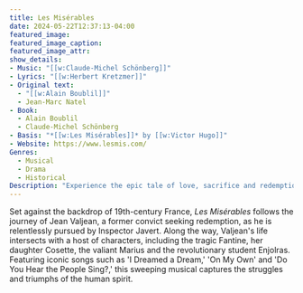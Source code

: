 ```yaml
---
title: Les Misérables
date: 2024-05-22T12:37:13-04:00
featured_image:
featured_image_caption: 
featured_image_attr:
show_details: 
- Music: "[[w:Claude-Michel Schönberg]]"
- Lyrics: "[[w:Herbert Kretzmer]]"
- Original text: 	
  - "[[w:Alain Boublil]]"
  - Jean-Marc Natel
- Book: 
  - Alain Boublil
  - Claude-Michel Schönberg
- Basis: "*[[w:Les Misérables]]* by [[w:Victor Hugo]]"
- Website: https://www.lesmis.com/
Genres:
  - Musical
  - Drama
  - Historical
Description: "Experience the epic tale of love, sacrifice and redemption in *Les Misérables*, a powerful musical that brings Victor Hugo's timeless novel to life with unforgettable songs and stirring performances."
---
```

Set against the backdrop of 19th-century France, *Les Misérables* follows the journey of Jean Valjean, a former convict seeking redemption, as he is relentlessly pursued by Inspector Javert. Along the way, Valjean's life intersects with a host of characters, including the tragic Fantine, her daughter Cosette, the valiant Marius and the revolutionary student Enjolras. Featuring iconic songs such as 'I Dreamed a Dream,' 'On My Own' and 'Do You Hear the People Sing?,' this sweeping musical captures the struggles and triumphs of the human spirit.